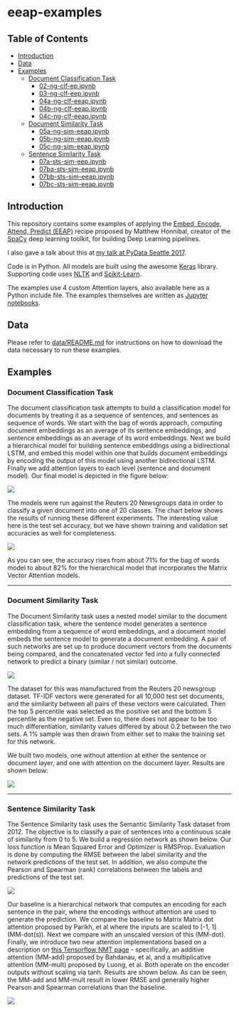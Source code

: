 # eeap-examples

## Table of Contents

* [Introduction](#introduction)
* [Data](#data)
* [Examples](#examples)
  * [Document Classification Task](#document-classification-task)
      * [02-ng-clf-ep.ipynb](https://github.com/sujitpal/eeap-examples/blob/master/src/02-ng-clf-ep.ipynb)
      * [03-ng-clf-eep.ipynb](https://github.com/sujitpal/eeap-examples/blob/master/src/03-ng-clf-eep.ipynb)
      * [04a-ng-clf-eeap.ipynb](https://github.com/sujitpal/eeap-examples/blob/master/src/04a-ng-clf-eeap.ipynb)
      * [04b-ng-clf-eeap.ipynb](https://github.com/sujitpal/eeap-examples/blob/master/src/04b-ng-clf-eeap.ipynb)
      * [04c-ng-clf-eeap.ipynb](https://github.com/sujitpal/eeap-examples/blob/master/src/04c-ng-clf-eeap.ipynb)
  * [Document Similarity Task](#document-similarity-task)
      * [05a-ng-sim-eeap.ipynb](https://github.com/sujitpal/eeap-examples/blob/master/src/05a-ng-sim-eep.ipynb)
      * [05b-ng-sim-eeap.ipynb](https://github.com/sujitpal/eeap-examples/blob/master/src/05b-ng-sim-eeap.ipynb)
      * [05c-ng-sim-eeap.ipynb](https://github.com/sujitpal/eeap-examples/blob/master/src/05c-ng-sim-eeap.ipynb)
  * [Sentence Similarity Task](#sentence-similarity-task)
      * [07a-sts-sim-eep.ipynb](https://github.com/sujitpal/eeap-examples/blob/master/src/07a-sts-sim-eep.ipynb)
      * [07ba-sts-sim-eeap.ipynb](https://github.com/sujitpal/eeap-examples/blob/master/src/07ba-sts-sim-eeap.ipynb)
      * [07bb-sts-sim-eeap.ipynb](https://github.com/sujitpal/eeap-examples/blob/master/src/07bb-sts-sim-eeap.ipynb)
      * [07bc-sts-sim-eeap.ipynb](https://github.com/sujitpal/eeap-examples/blob/master/src/07bc-sts-sim-eeap.ipynb)


## Introduction

This repository contains some examples of applying the [Embed, Encode, Attend, Predict (EEAP)](https://explosion.ai/blog/deep-learning-formula-nlp) recipe proposed by Matthew Honnibal, creator of the [SpaCy](https://spacy.io/) deep learning toolkit, for building Deep Learning pipelines. 

I also gave a talk about this at [my talk at PyData Seattle 2017](https://pydata.org/seattle2017/schedule/presentation/84/).

Code is in Python. All models are built using the awesome [Keras](https://keras.io/) library. Supporting code uses [NLTK](http://www.nltk.org/) and [Scikit-Learn](http://scikit-learn.org/stable/).

The examples use 4 custom Attention layers, also available here as a Python include file. The examples themselves are written as [Jupyter notebooks](http://jupyter.org/).


## Data

Please refer to [data/README.md](data/README.md) for instructions on how to download the data necessary to run these examples.


## Examples

### Document Classification Task

The document classification task attempts to build a classification model for documents by treating it as a sequence of sentences, and sentences as sequence of words. We start with the bag of words approach, computing document embeddings as an average of its sentence embeddings, and sentence embeddings as an average of its word embeddings. Next we build a hierarchical model for building sentence embeddings using a bidirectional LSTM, and embed this model within one that builds document embeddings by encoding the output of this model using another bidirectional LSTM. Finally we add attention layers to each level (sentence and document model). Our final model is depicted in the figure below:

<img src="docs/example-1-3.png"/>

The models were run against the Reuters 20 Newsgroups data in order to classify a given document into one of 20 classes. The chart below shows the results of running these different experiments. The interesting value here is the test set accuracy, but we have shown training and validation set accuracies as well for completeness.

<img src="docs/_results_1.png"/>

As you can see, the accuracy rises from about 71% for the bag of words model to about 82% for the hierarchical model that incorporates the Matrix Vector Attention models.

---

### Document Similarity Task

The Document Similarity task uses a nested model similar to the document classification task, where the sentence model generates a sentence embedding from a sequence of word embeddings, and a document model embeds the sentence model to generate a document embedding. A pair of such networks are set up to produce document vectors from the documents being compared, and the concatenated vector fed into a fully connected network to predict a binary (similar / not similar) outcome.

<img src="docs/example-2.png"/>

The dataset for this was manufactured from the Reuters 20 newsgroup dataset. TF-IDF vectors were generated for all 10,000 test set documents, and the similarity between all pairs of these vectors were calculated. Then the top 5 percentile was selected as the positive set and the bottom 5 percentile as the negative set. Even so, there does not appear to be too much differentiation, similarity values differed by about 0.2 between the two sets. A 1% sample was then drawn from either set to make the training set for this network.

We built two models, one without attention at either the sentence or document layer, and one with attention on the document layer. Results are shown below:

<img src="docs/_results_2.png"/>

---

### Sentence Similarity Task

The Sentence Similarity task uses the Semantic Similarity Task dataset from 2012. The objective is to classify a pair of sentences into a continuous scale of similarity from 0 to 5. We build a regression network as shown below. Our loss function is Mean Squared Error and Optimizer is RMSProp. Evaluation is done by computing the RMSE between the label similarity and the network predictions of the test set. In addition, we also compute the Pearson and Spearman (rank) correlations between the labels and predictions of the test set.

<img src="docs/example-3.png"/>

Our baseline is a hierarchical network that computes an encoding for each sentence in the pair, where the encodings without attention are used to generate the prediction. We compare the baseline to Matrix Matrix dot attention proposed by Parikh, et al where the inputs are scaled to \[-1, 1\] (MM-dot(s)). Next we compare with an unscaled version of this (MM-dot). Finally, we introduce two new attention implementations based on a description on [this Tensorflow NMT page](https://github.com/tensorflow/nmt) - specifically, an additive attention (MM-add) proposed by Bahdanau, et al, and a multiplicative attention (MM-mult) proposed by Luong, et al. Both operate on the encoder outputs without scaling via tanh. Results are shown below. As can be seen, the MM-add and MM-mult result in lower RMSE and generally higher Pearson and Spearman correlations than the baseline.

<img src="docs/_results_3.png"/>

